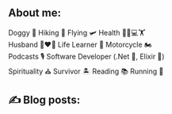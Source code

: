 ## About me:

Doggy 🐶 Hiking 🥾 Flying 🛩️ Health 🥕👨💻🏋️  
Husband 👩❤️👨 Life Learner 📝 Motorcycle 🏍️  
Podcasts 🎙️ Software Developer (.Net 💼, Elixir 💜)  
Spirituality ⛪ Survivor 🏝️ Reading 📚 Running 🏃

## :writing_hand: Blog posts:

<!-- BLOG-POST-LIST:START -->
<!-- BLOG-POST-LIST:END -->

<!--
**ciwchris/ciwchris** is a ✨ _special_ ✨ repository because its `README.md` (this file) appears on your GitHub profile.

Here are some ideas to get you started:

- 🔭 I’m currently working on ...
- 🌱 I’m currently learning ...
- 👯 I’m looking to collaborate on ...
- 🤔 I’m looking for help with ...
- 💬 Ask me about ...
- 📫 How to reach me: ...
- 😄 Pronouns: ...
- ⚡ Fun fact: ...
-->

